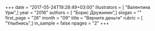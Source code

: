 +++
date = "2017-05-24T19:28:49+03:00"
illustrators = [ "Валентина Урм",]
year = "2016"
authors = [ "Борис Дружинин",]
slogan = ""
first_page = "26"
month = "09"
title = "Верните деньги"
rubric = [ "Улыбнись",]
in_sample = false
npages = "2"
+++
